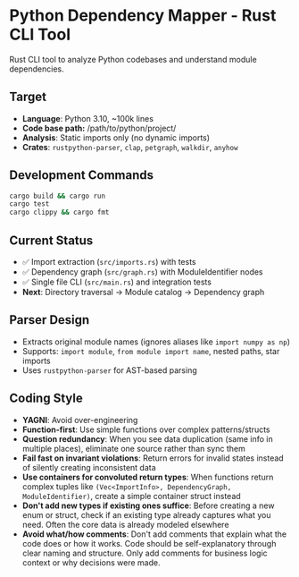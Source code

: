 # Python Dependency Mapper - Rust CLI Tool

Rust CLI tool to analyze Python codebases and understand module dependencies.

## Target
- **Language**: Python 3.10, ~100k lines
- **Code base path:** /path/to/python/project/
- **Analysis**: Static imports only (no dynamic imports)
- **Crates**: `rustpython-parser`, `clap`, `petgraph`, `walkdir`, `anyhow`

## Development Commands
```bash
cargo build && cargo run
cargo test
cargo clippy && cargo fmt
```

## Current Status
- ✅ Import extraction (`src/imports.rs`) with tests
- ✅ Dependency graph (`src/graph.rs`) with ModuleIdentifier nodes
- ✅ Single file CLI (`src/main.rs`) and integration tests
- **Next**: Directory traversal → Module catalog → Dependency graph

## Parser Design
- Extracts original module names (ignores aliases like `import numpy as np`)
- Supports: `import module`, `from module import name`, nested paths, star imports
- Uses `rustpython-parser` for AST-based parsing

## Coding Style

- **YAGNI**: Avoid over-engineering
- **Function-first**: Use simple functions over complex patterns/structs
- **Question redundancy**: When you see data duplication (same info in multiple places), eliminate one source rather than sync them
- **Fail fast on invariant violations**: Return errors for invalid states instead of silently creating inconsistent data
- **Use containers for convoluted return types**: When functions return complex tuples like `(Vec<ImportInfo>, DependencyGraph, ModuleIdentifier)`, create a simple container struct instead
- **Don't add new types if existing ones suffice**: Before creating a new enum or struct, check if an existing type already captures what you need. Often the core data is already modeled elsewhere
- **Avoid what/how comments**: Don't add comments that explain what the code does or how it works. Code should be self-explanatory through clear naming and structure. Only add comments for business logic context or why decisions were made.